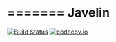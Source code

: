 =======
Javelin
=======

[![Build Status](https://travis-ci.org/rosswhitfield/javelin.svg?branch=master)](https://travis-ci.org/rosswhitfield/javelin)
[![codecov.io](https://codecov.io/github/rosswhitfield/javelin/coverage.svg?branch=master)](https://codecov.io/github/rosswhitfield/javelin?branch=master)

